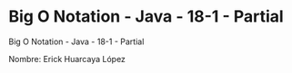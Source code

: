 # Big O Notation - Java - 18-1 - Partial
Big O Notation - Java - 18-1 - Partial

Nombre: Erick Huarcaya López
